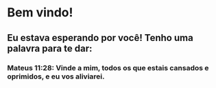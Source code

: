 # Bem vindo!
## Eu estava esperando por você! Tenho uma palavra para te dar:

### Mateus 11:28: Vinde a mim, todos os que estais cansados e oprimidos, e eu vos aliviarei.

